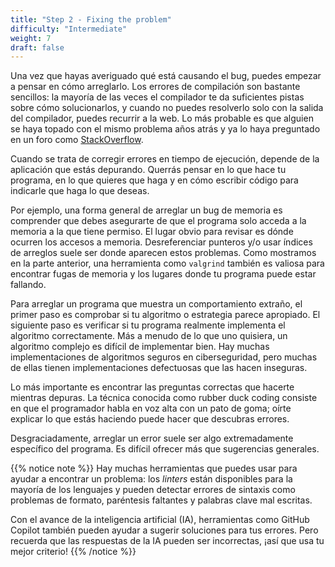 ```yaml
---
title: "Step 2 - Fixing the problem"
difficulty: "Intermediate"
weight: 7
draft: false
---
```


Una vez que hayas averiguado qué está causando el bug, puedes empezar a pensar en cómo arreglarlo. Los errores de compilación son bastante sencillos: la mayoría de las veces el compilador te da suficientes pistas sobre cómo solucionarlos, y cuando no puedes resolverlo solo con la salida del compilador, puedes recurrir a la web. Lo más probable es que alguien se haya topado con el mismo problema años atrás y ya lo haya preguntado en un foro como [StackOverflow](https://stackoverflow.com/).

Cuando se trata de corregir errores en tiempo de ejecución, depende de la aplicación que estás depurando. Querrás pensar en lo que hace tu programa, en lo que quieres que haga y en cómo escribir código para indicarle que haga lo que deseas.

Por ejemplo, una forma general de arreglar un bug de memoria es comprender que debes asegurarte de que el programa solo acceda a la memoria a la que tiene permiso. El lugar obvio para revisar es dónde ocurren los accesos a memoria. Desreferenciar punteros y/o usar índices de arreglos suele ser donde aparecen estos problemas. Como mostramos en la parte anterior, una herramienta como `valgrind` también es valiosa para encontrar fugas de memoria y los lugares donde tu programa puede estar fallando.

Para arreglar un programa que muestra un comportamiento extraño, el primer paso es comprobar si tu algoritmo o estrategia parece apropiado. El siguiente paso es verificar si tu programa realmente implementa el algoritmo correctamente. Más a menudo de lo que uno quisiera, un algoritmo complejo es difícil de implementar bien. Hay muchas implementaciones de algoritmos seguros en ciberseguridad, pero muchas de ellas tienen implementaciones defectuosas que las hacen inseguras.

Lo más importante es encontrar las preguntas correctas que hacerte mientras depuras. La técnica conocida como rubber duck coding consiste en que el programador habla en voz alta con un pato de goma; oírte explicar lo que estás haciendo puede hacer que descubras errores.

Desgraciadamente, arreglar un error suele ser algo extremadamente específico del programa. Es difícil ofrecer más que sugerencias generales.

{{% notice note %}}
Hay muchas herramientas que puedes usar para ayudar a encontrar un problema: los _linters_ están disponibles para la mayoría de los lenguajes y pueden detectar errores de sintaxis como problemas de formato, paréntesis faltantes y palabras clave mal escritas.

Con el avance de la inteligencia artificial (IA), herramientas como GitHub Copilot también pueden ayudar a sugerir soluciones para tus errores. Pero recuerda que las respuestas de la IA pueden ser incorrectas, ¡así que usa tu mejor criterio!
{{% /notice %}}